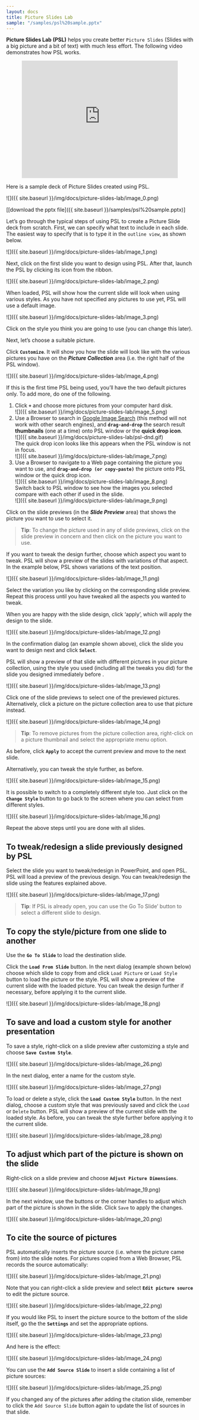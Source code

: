 ```yaml
---
layout: docs
title: Picture Slides Lab
sample: "/samples/psl%20sample.pptx"
---
```


**Picture Slides Lab (PSL)** helps you create better `Picture Slides` (Slides with a big picture and a bit of text) with much less effort. The following video demonstrates how PSL works.

<iframe style="display:block;margin-left:auto;margin-right:auto;" width="420" height="315" src="https://www.youtube.com/embed/vyBUandCKZo" frameborder="0" allowfullscreen></iframe>

Here is a sample deck of Picture Slides created using PSL.

![]({{ site.baseurl }}/img/docs/picture-slides-lab/image_0.png)

[[download the pptx file]({{ site.baseurl }}/samples/psl%20sample.pptx)] 

Let’s go through the typical steps of using PSL to create a Picture Slide deck from scratch. First, we can specify what text to include in each slide. The easiest way to specify that is to type it in the `outline view`, as shown below. 

![]({{ site.baseurl }}/img/docs/picture-slides-lab/image_1.png)

Next, click on the first slide you want to design using PSL. After that, launch the PSL by clicking its icon from the ribbon. 

![]({{ site.baseurl }}/img/docs/picture-slides-lab/image_2.png)

When loaded, PSL will show how the current slide will look when using various styles. As you have not specified any pictures to use yet, PSL will use a default image.

![]({{ site.baseurl }}/img/docs/picture-slides-lab/image_3.png)

Click on the style you think you are going to use (you can change this later). 

Next, let’s choose a suitable picture. 

Click **`Customize`**. It will show you how the slide will look like with the various pictures you have on the ***Picture Collection*** area (i.e. the right half of the PSL window).

![]({{ site.baseurl }}/img/docs/picture-slides-lab/image_4.png)

If this is the first time PSL being used, you’ll have the two default pictures only. To add more, do one of the following.

1. Click **`+`** and choose more pictures from your computer hard disk.<br />
![]({{ site.baseurl }}/img/docs/picture-slides-lab/image_5.png)<br />
2. Use a Browser to search in [Google Image Search](https://images.google.com/) (this method will not work with other search engines), and **`drag-and-drop`** the search result **thumbnails** (one at a time) onto PSL window or the **quick drop icon**.<br />
![]({{ site.baseurl }}/img/docs/picture-slides-lab/psl-dnd.gif)<br />
The quick drop icon looks like this appears when the PSL window is not in focus.<br />
![]({{ site.baseurl }}/img/docs/picture-slides-lab/image_7.png)<br />
3. Use a Browser to navigate to a Web page containing the picture you want to use, and **`drag-and-drop (or copy-paste)`** the picture onto PSL window or the quick drop icon.<br />
![]({{ site.baseurl }}/img/docs/picture-slides-lab/image_8.png)<br />
Switch back to PSL window to see how the images you selected compare with each other if used in the slide.<br />
![]({{ site.baseurl }}/img/docs/picture-slides-lab/image_9.png)<br />

Click on the slide previews (in the ***Slide Preview*** area) that shows the picture you want to use to select it. 

>**Tip**: To change the picture used in any of slide previews, click on the slide preview in concern and then click on the picture you want to use.

If you want to tweak the design further, choose which aspect you want to tweak. PSL will show a preview of the slides with variations of that aspect. In the example below, PSL shows variations of the text position.

![]({{ site.baseurl }}/img/docs/picture-slides-lab/image_11.png)

Select the variation you like by clicking on the corresponding slide preview. Repeat this process until you have tweaked all the aspects you wanted to tweak.

When you are happy with the slide design, click ‘apply’, which will apply the design to the slide.

![]({{ site.baseurl }}/img/docs/picture-slides-lab/image_12.png)

In the confirmation dialog (an example shown above), click the slide you want to design next and click **`Select`**.

PSL will show a preview of that slide with different pictures in your picture collection, using the style you used (including all the tweaks you did) for the slide you designed immediately before .

![]({{ site.baseurl }}/img/docs/picture-slides-lab/image_13.png)

Click one of the slide previews to select one of the previewed pictures. Alternatively, click a picture on the picture collection area to use that picture instead.

![]({{ site.baseurl }}/img/docs/picture-slides-lab/image_14.png)

>**Tip**: To remove pictures from the picture collection area, right-click on a picture thumbnail and select the appropriate menu option.

As before, click **`Apply`** to accept the current preview and move to the next slide. 

Alternatively, you can tweak the style further, as before. 

![]({{ site.baseurl }}/img/docs/picture-slides-lab/image_15.png)

It is possible to switch to a completely different style too. Just click on the **`Change Style`** button to go back to the screen where you can select from different styles.

![]({{ site.baseurl }}/img/docs/picture-slides-lab/image_16.png)

Repeat the above steps until you are done with all slides. 


## <a class="anchor-bookmark" id="tweak-redesign-slide-by-psl"></a> To tweak/redesign a slide previously designed by PSL

Select the slide you want to tweak/redesign in PowerPoint, and open PSL. PSL will load a preview of the previous design. You can tweak/redesign the slide using the features explained above. 

![]({{ site.baseurl }}/img/docs/picture-slides-lab/image_17.png)

>**Tip**: If PSL is already open, you can use the Go To Slide’ button to select a different slide to design. 


## <a class="anchor-bookmark" id="copy-style-picture-from-slide"></a> To copy the style/picture from one slide to another

Use the **`Go To Slide`** to load the destination slide.

Click the **`Load From Slide`** button. In the next dialog (example shown below) choose which slide to copy from and click `Load Picture` or `Load Style` button to load the picture or the style. PSL will show a preview of the current slide with the loaded picture. You can tweak the design further if necessary, before applying it to the current slide.

![]({{ site.baseurl }}/img/docs/picture-slides-lab/image_18.png)


## <a class="anchor-bookmark" id="save-load-custom-style"></a> To save and load a custom style for another presentation

To save a style, right-click on a slide preview after customizing a style and choose **`Save Custom Style`**.

![]({{ site.baseurl }}/img/docs/picture-slides-lab/image_26.png)

In the next dialog, enter a name for the custom style.

![]({{ site.baseurl }}/img/docs/picture-slides-lab/image_27.png)

To load or delete a style, click the **`Load Custom Style`** button. In the next dialog, choose a custom style that was previously saved and click the `Load` or `Delete` button. PSL will show a preview of the current slide with the loaded style. As before, you can tweak the style further before applying it to the current slide.

![]({{ site.baseurl }}/img/docs/picture-slides-lab/image_28.png)


## <a class="anchor-bookmark" id="adjust-picture-area-shown"></a> To adjust which part of the picture is shown on the slide

Right-click on a slide preview and choose **`Adjust Picture Dimensions`**.

![]({{ site.baseurl }}/img/docs/picture-slides-lab/image_19.png)

In the next window, use the buttons or the corner handles to adjust which part of the picture is shown in the slide. Click `Save` to apply the changes.

![]({{ site.baseurl }}/img/docs/picture-slides-lab/image_20.png)


## <a class="anchor-bookmark" id="cite-picture-source"></a> To cite the source of pictures

PSL automatically inserts the picture source (i.e. where the picture came from) into the slide notes. For pictures copied from a Web Browser, PSL records the source automatically: 

![]({{ site.baseurl }}/img/docs/picture-slides-lab/image_21.png)

Note that you can right-click a slide preview and select **`Edit picture source`** to edit the picture source.

![]({{ site.baseurl }}/img/docs/picture-slides-lab/image_22.png)

If you would like PSL to insert the picture source to the bottom of the slide itself, go the the **`Settings`** and set the appropriate options.  

![]({{ site.baseurl }}/img/docs/picture-slides-lab/image_23.png)

And here is the effect:

![]({{ site.baseurl }}/img/docs/picture-slides-lab/image_24.png)

You can use the **`Add Source Slide`** to insert a slide containing a list of picture sources:

![]({{ site.baseurl }}/img/docs/picture-slides-lab/image_25.png)

If you changed any of the pictures after adding the citation slide, remember to click the `Add Source Slide` button again to update the list of sources in that slide.


